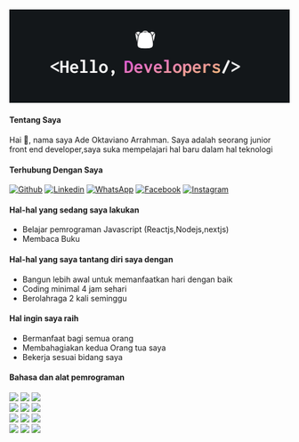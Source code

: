 <br>
<p align="center">
<img src="./1500x500.jpg"> </img>
</p>

#### Tentang Saya
Hai 👋, nama saya Ade Oktaviano Arrahman. Saya adalah seorang junior front end developer,saya suka mempelajari hal baru dalam hal teknologi

#### Terhubung Dengan Saya

[![Github](https://img.shields.io/badge/-Github-000?style=flat&logo=Github&logoColor=white)](https://github.com/nofeth)
[![Linkedin](https://img.shields.io/badge/-LinkedIn-blue?style=flat&logo=Linkedin&logoColor=white)](https://www.linkedin.com/in/adeoktaviano/)
[![WhatsApp](https://img.shields.io/badge/-WhatsApp-12b847?style=flat&logo=WhatsApp&logoColor=white)](https://wa.me/6281336156031)
[![Facebook](https://img.shields.io/badge/-Facebook-blue?style=flat&logo=Facebook&logoColor=white)](https://www.facebook.com/natsuki.freedom/)
[![Instagram](https://img.shields.io/badge/-instagram-c1558b?style=flat&logo=Instagram&logoColor=white)](https://www.instagram.com/adeokta07/)

#### Hal-hal yang sedang saya lakukan 
- Belajar pemrograman Javascript (Reactjs,Nodejs,nextjs)
- Membaca Buku

#### Hal-hal yang saya tantang diri saya dengan
- Bangun lebih awal untuk memanfaatkan hari dengan baik
- Coding minimal 4 jam sehari
- Berolahraga 2 kali seminggu

#### Hal ingin saya raih
- Bermanfaat bagi semua orang
- Membahagiakan kedua Orang tua saya
- Bekerja sesuai bidang saya

#### Bahasa dan alat pemrograman 
<p>
  
<code><img width="10%" src="https://www.vectorlogo.zone/logos/w3_html5/w3_html5-icon.svg"></code>
<code><img width="10%" src="https://www.vectorlogo.zone/logos/w3_css/w3_css-icon.svg"></code>
<code><img width="10%" src="https://www.vectorlogo.zone/logos/javascript/javascript-icon.svg"></code>
<br/>
<code><img width="10%" src="https://www.vectorlogo.zone/logos/visualstudio_code/visualstudio_code-icon.svg"></code>
<code><img width="10%" src="https://www.vectorlogo.zone/logos/github/github-icon.svg"></code>
<code><img width="10%" src="https://www.vectorlogo.zone/logos/figma/figma-icon.svg"></code>
<br/>
<code><img width="10%" src="https://www.vectorlogo.zone/logos/linux/linux-icon.svg"></code>
<code><img width="10%" src="https://www.vectorlogo.zone/logos/nodejs/nodejs-icon.svg"></code>
<code><img width="10%" src="https://www.vectorlogo.zone/logos/reactjs/reactjs-icon.svg"></code>
<br/>
<code><img width="10%" src="https://www.vectorlogo.zone/logos/npmjs/npmjs-ar21.svg"></code>
<code><img width="10%" src="https://www.vectorlogo.zone/logos/axios/axios-icon.svg"></code>
<code><img width="10%" src="https://www.vectorlogo.zone/logos/tailwindcss/tailwindcss-icon.svg"></code>
</p>


<!---
nofeth/nofeth is a ✨ special ✨ repository because its `README.md` (this file) appears on your GitHub profile.
You can click the Preview link to take a look at your changes.
--->

